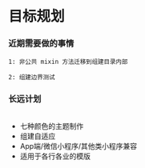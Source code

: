 # 目标规划

### 近期需要做的事情

```
1: 非公共 mixin 方法迁移到组建目录内部

2: 组建边界测试
```

### 长远计划
######
* 七种颜色的主题制作
* 组建自适应
* App端/微信小程序/其他类小程序兼容
* 适用于各行各业的模版

